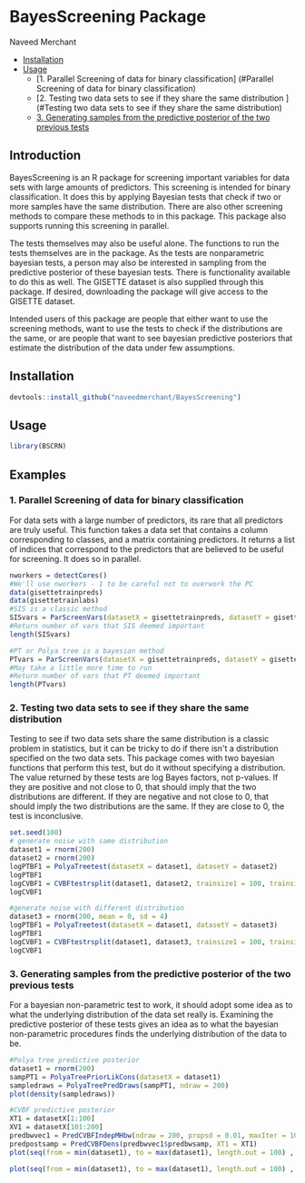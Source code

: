 # BayesScreening Package
Naveed Merchant
  - [Installation](#installation)
  - [Usage](#usage)
      - [1. Parallel Screening of data for binary classification]
         (#Parallel Screening of data for binary classification)
      - [2. Testing two data sets to see if they share the same distribution
](#Testing two data sets to see if they share the same distribution)
      - [3. Generating samples from the predictive posterior of the two previous tests](#generate-data)

## Introduction

BayesScreening is an R package for screening important variables for data sets with large amounts of predictors. This screening is intended for binary classification. It does this by applying Bayesian tests that check if two or more samples have the same distribution. There are also other screening methods to compare these methods to in this package. This package also supports running this screening in parallel.

The tests themselves may also be useful alone. The functions to run the tests themselves are in the package. As the tests are nonparametric bayesian tests, a person may also be interested in sampling from the predictive posterior of these bayesian tests. There is functionality available to do this as well. The GISETTE dataset is also supplied through this package. If desired, downloading the package will give access to the GISETTE dataset.

Intended users of this package are people that either want to use the screening methods, want to use the tests to check if the distributions are the same, or are people that want to see bayesian predictive posteriors that estimate the distribution of the data under few assumptions.


## Installation

``` r
devtools::install_github("naveedmerchant/BayesScreening")
```

## Usage

``` r
library(BSCRN)
```

## Examples

### 1\. Parallel Screening of data for binary classification

For data sets with a large number of predictors, its rare that all predictors are truly useful. This function takes
a data set that contains a column corresponding to classes, and a matrix containing predictors. It returns a 
list of indices that correspond to the predictors that are believed to be useful for screening. It does so in parallel. 

``` r
nworkers = detectCores()
#We'll use nworkers - 1 to be careful not to overwork the PC
data(gisettetrainpreds)
data(gisettetrainlabs)
#SIS is a classic method
SISvars = ParScreenVars(datasetX = gisettetrainpreds, datasetY = gisettetrainlabs[,1], method = "SIS", ncores = nworkers - 1)
#Return number of vars that SIS deemed important
length(SISvars)

#PT or Polya tree is a bayesian method
PTvars = ParScreenVars(datasetX = gisettetrainpreds, datasetY = gisettetrainlabs[,1], method = "PT", ncores = nworkers - 1)
#May take a little more time to run
#Return number of vars that PT deemed important
length(PTvars)
```

### 2\. Testing two data sets to see if they share the same distribution

Testing to see if two data sets share the same distribution is a classic problem in statistics, but it can be tricky to do if there isn't a distribution specified on the two data sets. This package comes with two bayesian functions that perform this test, but do it without specifying a distribution. The value returned by these tests are log Bayes factors, not p-values. If they are positive and not close to 0, that should imply that the two distributions are different. If they are negative and not close to 0, that should imply the two distributions are the same. If they are close to 0, the test is inconclusive. 

``` r
set.seed(100)
# generate noise with same distribution
dataset1 = rnorm(200)
dataset2 = rnorm(200) 
logPTBF1 = PolyaTreetest(datasetX = dataset1, datasetY = dataset2)
logPTBF1
logCVBF1 = CVBFtestrsplit(dataset1, dataset2, trainsize1 = 100, trainsize2 = 100)
logCVBF1

#generate noise with different distribution 
dataset3 = rnorm(200, mean = 0, sd = 4)
logPTBF1 = PolyaTreetest(datasetX = dataset1, datasetY = dataset3)
logPTBF1
logCVBF1 = CVBFtestrsplit(dataset1, dataset3, trainsize1 = 100, trainsize2 = 100)
logCVBF1

```

### 3\. Generating samples from the predictive posterior of the two previous tests

For a bayesian non-parametric test to work, it should adopt some idea as to what the underlying distribution of the data set really is.
Examining the predictive posterior of these tests gives an idea as to what the bayesian non-parametric procedures finds the underlying distribution of the data to be.

``` r
#Polya tree predictive posterior
dataset1 = rnorm(200)
sampPT1 = PolyaTreePriorLikCons(datasetX = dataset1)
sampledraws = PolyaTreePredDraws(sampPT1, ndraw = 200)
plot(density(sampledraws))

#CVBF predictive posterior
XT1 = datasetX[1:100]
XV1 = datasetX[101:200]
predbwvec1 = PredCVBFIndepMHbw(ndraw = 200, propsd = 0.01, maxIter = 1000, XT1 = XT1, XV1 = XV1)
predpostsamp = PredCVBFDens(predbwvec1$predbwsamp, XT1 = XT1)
plot(seq(from = min(dataset1), to = max(dataset1), length.out = 100) , predpostsamp(seq(from = min(dataset1), to = max(dataset1), length.out = 100)))

plot(seq(from = min(dataset1), to = max(dataset1), length.out = 100) , dnorm(seq(from = min(dataset1), to = max(dataset1), length.out = 100)))

```
